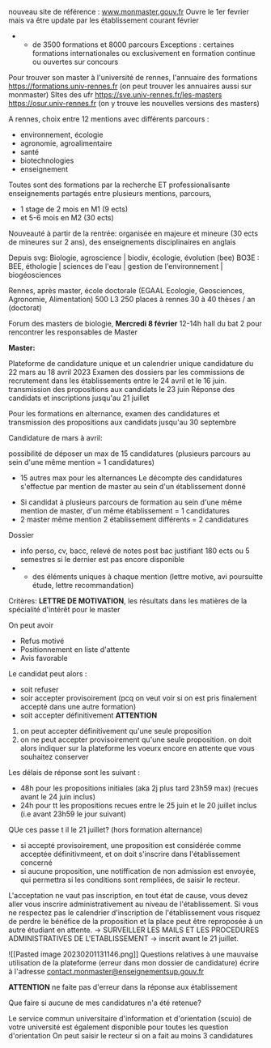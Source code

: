 
nouveau site de référence : www.monmaster.gouv.fr
Ouvre le 1er fevrier mais va être update par les établissement courant février

+ + de 3500 formations et 8000 parcours
Exceptions : certaines formations internationales ou exclusivement en formation continue ou ouvertes sur concours

Pour trouver son master à l'université de rennes, l'annuaire des formations 
https://formations.univ-rennes.fr
(on peut trouver les annuaires aussi sur monmaster)
SItes des ufr
https://sve.univ-rennes.fr/les-masters
https://osur.univ-rennes.fr
(on y trouve les nouvelles versions des masters)

A rennes, choix entre 12 mentions avec différents parcours :
- environnement, écologie
- agronomie, agroalimentaire
- santé
- biotechnologies
- enseignement

Toutes sont des formations par la recherche ET professionalisante
enseignements partagés entre plusieurs mentions, parcours,
- 1 stage de 2 mois en M1 (9 ects)
- et 5-6 mois en M2 (30 ects)


Nouveauté à partir de la rentrée: organisée en majeure et mineure (30 ects de mineures sur 2 ans), des enseignements disciplinaires en anglais

Depuis svg: Biologie, agroscience | biodiv, écologie, évolution (bee)
BO3E : BEE, éthologie | sciences de l'eau | gestion de l'environnement | biogéosciences

Rennes, après master, école doctorale (EGAAL Ecologie, Geosciences, Agronomie, Alimentation)
500 L3
250 places à rennes
30 à 40 thèses / an (doctorat)


Forum des masters de biologie, **Mercredi 8 février** 12-14h hall du bat 2 pour rencontrer les responsables de Master

**Master:**

Plateforme de candidature unique et un calendrier unique
candidature du 22 mars au 18 avril 2023
Examen des dossiers par les commissions de recrutement dans les établissements entre le 24 avril et le 16 juin.
transmission des propositions aux candidats le 23 juin
Réponse des candidats et inscriptions jusqu'au 21 juillet

Pour les formations en alternance, examen des candidatures et transmission des propositions aux candidats jusqu'au 30 septembre


Candidature de mars à avril:

possibilité de déposer un max de 15 candidatures (plusieurs parcours au sein d'une même mention = 1 candidatures)
+ 15 autres max pour les alternances
Le décompte des candidatures s'effectue par mention de master au sein d'un établissement donné
- Si candidat à plusieurs parcours de formation au sein d'une même mention de master, d'un même établissement = 1 candidatures
- 2 master même mention 2 établissement différents = 2 candidatures

Dossier
- info perso, cv, bacc, relevé de notes post bac justifiant 180 ects ou 5 semestres si le dernier est pas encore disponible
- + des éléments uniques à chaque mention (lettre motive, avi poursuitte étude, lettre recommandation)


Critères: **LETTRE DE MOTIVATION**, les résultats dans les matières de la spécialité d'intérêt pour le master

On peut avoir
- Refus motivé
- Positionnement en liste d'attente
- Avis favorable

Le candidat peut alors :
- soit refuser
- soir accepter provisoirement (pcq on veut voir si on est pris finalement accepté dans une autre formation)
- soit accepter définitivement
**ATTENTION** 
1) on peut accepter définitivement qu'une seule proposition
2) on ne peut accepter provisoirement qu'une seule proposition. on doit alors indiquer sur la plateforme les voeurx encore en attente que vous souhaitez conserver

Les délais de réponse sont les suivant :
- 48h pour les propositions initiales (aka 2j plus tard 23h59 max) (recues avant le 24 juin inclus)
- 24h pour tt les propositions recues entre le 25 juin et le 20 juillet inclus (i.e avant 23h59 le jour suivant)

QUe ces passe t il le 21 juillet? (hors formation alternance)
- si accepté provisoirement, une proposition est considérée comme acceptée définitivmeent, et on doit s'inscrire dans l'établissement concerné
- si aucune proposition, une notiffication de non admission est envoyée, qui permettra si les conditions sont rempliées, de saisir le recteur.

L'acceptation ne vaut pas inscription, en tout état de cause, vous devez aller vous inscrire administrativement au niveau de l'établissement. Si vous ne respectez pas le calendrier d'inscription de l'établissement vous risquez de perdre le bénéfice de la proposition et la place peut être reproposée à un autre étudiant en attente. -> SURVEILLER LES MAILS ET LES PROCEDURES ADMINISTRATIVES DE L'ETABLISSEMENT -> inscrit avant le 21 juillet.

![[Pasted image 20230201131146.png]]
Questions relatives à une mauvaise utilisation de la plateforme (erreur dans mon  dossier de candidature)
écrire à l'adresse contact.monmaster@enseignementsup.gouv.fr

**ATTENTION** ne faite pas d'erreur dans la réponse aux établissement

Que faire si aucune de mes candidatures n'a été retenue? 

Le service commun universitaire d'information et d'orientation (scuio) de votre université est également disponible pour toutes les question d'orientation
On peut saisir le recteur si on a fait au moins 3 candidatures


